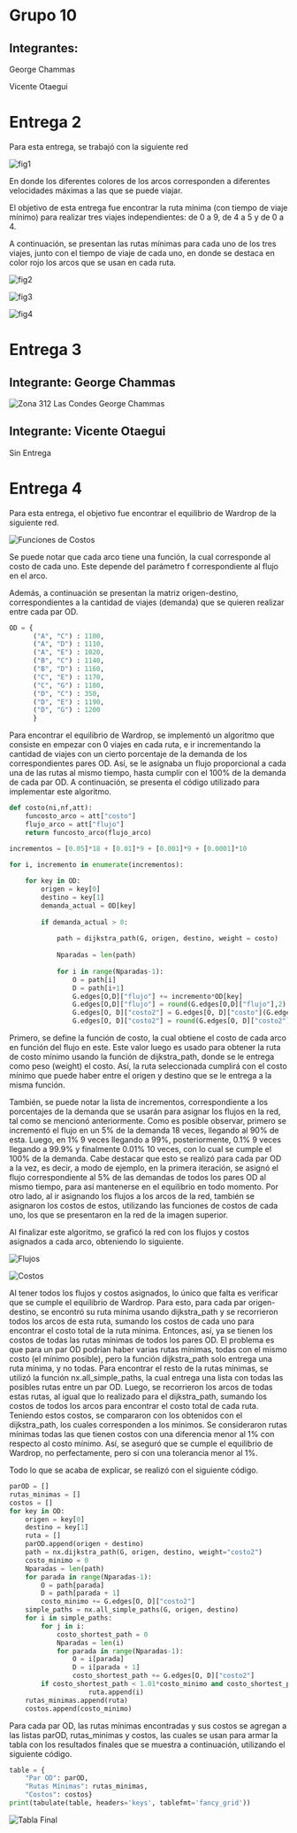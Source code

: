 # Grupo 10
## Integrantes:
George Chammas

Vicente Otaegui



# Entrega 2


Para esta entrega, se trabajó con la siguiente red

![fig1](https://github.com/GeoChammas/MCOC2021-P3-Grupo10/blob/main/Entrega%202/fig1.png)

En donde los diferentes colores de los arcos corresponden a diferentes velocidades máximas a las que se puede viajar. 

El objetivo de esta entrega fue encontrar la ruta mínima (con tiempo de viaje mínimo) para realizar tres viajes independientes: de 0 a 9, de 4 a 5 y de 0 a 4.

A continuación, se presentan las rutas mínimas para cada uno de los tres viajes, junto con el tiempo de viaje de cada uno, en donde se destaca en color rojo los arcos que se usan en cada ruta.


![fig2](https://github.com/GeoChammas/MCOC2021-P3-Grupo10/blob/main/Entrega%202/fig2.png)

![fig3](https://github.com/GeoChammas/MCOC2021-P3-Grupo10/blob/main/Entrega%202/fig3.png)

![fig4](https://github.com/GeoChammas/MCOC2021-P3-Grupo10/blob/main/Entrega%202/fig4.png)


# Entrega 3

## Integrante: George Chammas

![Zona 312 Las Condes George Chammas](https://github.com/GeoChammas/MCOC2021-P3-Grupo10/blob/main/Zona%20312%20Las%20Condes%20George%20Chammas.png)


## Integrante: Vicente Otaegui

Sin Entrega


# Entrega 4

Para esta entrega, el objetivo fue encontrar el equilibrio de Wardrop de la siguiente red.

![Funciones de Costos](https://github.com/GeoChammas/MCOC2021-P3-Grupo10/blob/main/Entrega%204/Funciones%20de%20Costos.png)

Se puede notar que cada arco tiene una función, la cual corresponde al costo de cada uno. Este depende del parámetro f correspondiente al flujo en el arco.

Además, a continuación se presentan la matriz origen-destino, correspondientes a la cantidad de viajes (demanda) que se quieren realizar entre cada par OD.

```python
OD = {
      ("A", "C") : 1100,
      ("A", "D") : 1110,
      ("A", "E") : 1020,
      ("B", "C") : 1140,
      ("B", "D") : 1160,
      ("C", "E") : 1170,
      ("C", "G") : 1180,
      ("D", "C") : 350,
      ("D", "E") : 1190,
      ("D", "G") : 1200
      }
```


Para encontrar el equilibrio de Wardrop, se implementó un algoritmo que consiste en empezar con 0 viajes en cada ruta, e ir incrementando la cantidad de viajes con un cierto porcentaje de la demanda de los correspondientes pares OD. Así, se le asignaba un flujo proporcional a cada una de las rutas al mismo tiempo, hasta cumplir con el 100% de la demanda de cada par OD. A continuación, se presenta el código utilizado para implementar este algoritmo.

```python
def costo(ni,nf,att):
    funcosto_arco = att["costo"]
    flujo_arco = att["flujo"]
    return funcosto_arco(flujo_arco)

incrementos = [0.05]*18 + [0.01]*9 + [0.001]*9 + [0.0001]*10

for i, incremento in enumerate(incrementos):
    
    for key in OD:
        origen = key[0]
        destino = key[1]
        demanda_actual = OD[key]
    
        if demanda_actual > 0:
        
            path = dijkstra_path(G, origen, destino, weight = costo)
        
            Nparadas = len(path)
            
            for i in range(Nparadas-1):
                O = path[i]
                D = path[i+1]
                G.edges[O,D]["flujo"] += incremento*OD[key]
                G.edges[O,D]["flujo"] = round(G.edges[O,D]["flujo"],2)
                G.edges[O, D]["costo2"] = G.edges[O, D]["costo"](G.edges[O, D]["flujo"])
                G.edges[O, D]["costo2"] = round(G.edges[O, D]["costo2"],2)
```

Primero, se define la función de costo, la cual obtiene el costo de cada arco en función del flujo en este. Este valor luego es usado para obtener la ruta de costo mínimo usando la función de dijkstra_path, donde se le entrega como peso (weight) el costo. Así, la ruta seleccionada cumplirá con el costo mínimo que puede haber entre el origen y destino que se le entrega a la misma función.

También, se puede notar la lista de incrementos, correspondiente a los porcentajes de la demanda que se usarán para asignar los flujos en la red, tal como se mencionó anteriormente. Como es posible observar, primero se incrementó el flujo en un 5% de la demanda 18 veces, llegando al 90% de esta. Luego, en 1% 9 veces llegando a 99%, posteriormente, 0.1% 9 veces llegando a 99.9% y finalmente 0.01% 10 veces, con lo cual se cumple el 100% de la demanda. Cabe destacar que esto se realizó para cada par OD a la vez, es decir, a modo de ejemplo, en la primera iteración, se asignó el flujo correspondiente al 5% de las demandas de todos los pares OD al mismo tiempo, para así mantenerse en el equilibrio en todo momento. Por otro lado, al ir asignando los flujos a los arcos de la red, también se asignaron los costos de estos, utilizando las funciones de costos de cada uno, los que se presentaron en la red de la imagen superior.


Al finalizar este algoritmo, se graficó la red con los flujos y costos asignados a cada arco, obteniendo lo siguiente.

![Flujos](https://github.com/GeoChammas/MCOC2021-P3-Grupo10/blob/main/Entrega%204/Flujos.png)


![Costos](https://github.com/GeoChammas/MCOC2021-P3-Grupo10/blob/main/Entrega%204/Costos.png)



Al tener todos los flujos y costos asignados, lo único que falta es verificar que se cumple el equilibrio de Wardrop. Para esto, para cada par origen-destino, se encontró su ruta mínima usando dijkstra_path y se recorrieron todos los arcos de esta ruta, sumando los costos de cada uno para encontrar el costo total de la ruta mínima. Entonces, así, ya se tienen los costos de todas las rutas mínimas de todos los pares OD. El problema es que para un par OD podrían haber varias rutas mínimas, todas con el mismo costo (el mínimo posible), pero la función dijkstra_path solo entrega una ruta mínima, y no todas. Para encontrar el resto de la rutas mínimas, se utilizó la función nx.all_simple_paths, la cual entrega una lista con todas las posibles rutas entre un par OD. Luego, se recorrieron los arcos de todas estas rutas, al igual que lo realizado para el dijkstra_path, sumando los costos de todos los arcos para encontrar el costo total de cada ruta. Teniendo estos costos, se compararon con los obtenidos con el dijkstra_path, los cuales corresponden a los mínimos. Se consideraron rutas mínimas todas las que tienen costos con una diferencia menor al 1% con respecto al costo mínimo. Así, se aseguró que se cumple el equilibrio de Wardrop, no perfectamente, pero sí con una tolerancia menor al 1%. 

Todo lo que se acaba de explicar, se realizó con el siguiente código.

```python
parOD = []
rutas_minimas = []
costos = []
for key in OD:
    origen = key[0]
    destino = key[1]
    ruta = []
    parOD.append(origen + destino)
    path = nx.dijkstra_path(G, origen, destino, weight="costo2")
    costo_minimo = 0
    Nparadas = len(path)
    for parada in range(Nparadas-1):
        O = path[parada]
        D = path[parada + 1]
        costo_minimo += G.edges[O, D]["costo2"]
    simple_paths = nx.all_simple_paths(G, origen, destino)
    for i in simple_paths:
        for j in i:
            costo_shortest_path = 0
            Nparadas = len(i)
            for parada in range(Nparadas-1):
                O = i[parada]
                D = i[parada + 1]
                costo_shortest_path += G.edges[O, D]["costo2"]
        if costo_shortest_path < 1.01*costo_minimo and costo_shortest_path > 0.99*costo_minimo:
                    ruta.append(i)
    rutas_minimas.append(ruta)
    costos.append(costo_minimo)
```

Para cada par OD, las rutas mínimas encontradas y sus costos se agregan a las listas parOD, rutas_minimas y costos, las cuales se usan para armar la tabla con los resultados finales que se muestra a continuación, utilizando el siguiente código.

```python
table = {
    "Par OD": parOD,
    "Rutas Mínimas": rutas_minimas,
    "Costos": costos}     
print(tabulate(table, headers='keys', tablefmt='fancy_grid'))
```


![Tabla Final](https://github.com/GeoChammas/MCOC2021-P3-Grupo10/blob/main/Entrega%204/Tabla%20Final.png)
